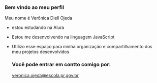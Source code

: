 ### Bem vindo ao meu perfil
Meu nome é Verônica Diell Ojeda
- estou estudando na Alura
- Estou me desenvolvendo na linguagem JavaScript
- Utilizo esse espaço para minha organização e compartilhamento dos meu projetos desenvolvidos

  ### Você pode entrar em contto comigo por:
  veronica.ojeda@escola.pr.gov.br
